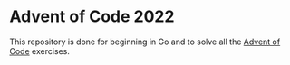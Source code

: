 # Advent of Code 2022

This repository is done for beginning in Go and to solve all the [Advent of Code](https://adventofcode.com/2022) exercises.